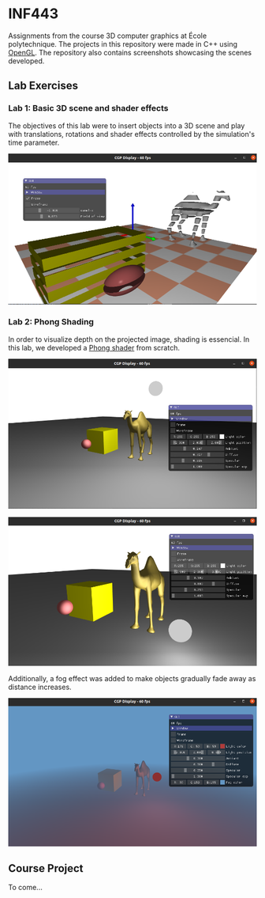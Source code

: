 # INF443

Assignments from the course 3D computer graphics at École polytechnique. The projects in this repository were made in C++ using [OpenGL](https://learnopengl.com/Introduction). The repository also contains screenshots showcasing the scenes developed.

## Lab Exercises

### Lab 1: Basic 3D scene and shader effects

The objectives of this lab were to insert objects into a 3D scene and play with translations, rotations and shader effects controlled by the simulation's time parameter.

![intro](screenshots/Shader_effects.png)

### Lab 2: Phong Shading

In order to visualize depth on the projected image, shading is essencial. In this lab, we developed a [Phong shader](https://en.wikipedia.org/wiki/Phong_shading#:~:text=Phong%20shading%20interpolates%20surface%20normals,and%20the%20Phong%20reflection%20model.) from scratch.

![shader1](screenshots/Shader_Phong.png)

![shader2](screenshots/Shader_Phong2.png)

Additionally, a fog effect was added to make objects gradually fade away as distance increases.

![shader3](screenshots/Shader_Phong_Fog.png)

## Course Project

To come...